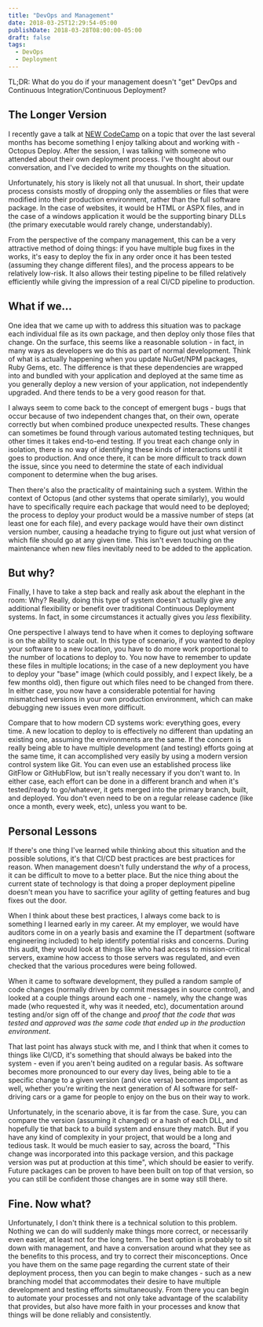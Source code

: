 ```yaml
---
title: "DevOps and Management"
date: 2018-03-25T12:29:54-05:00
publishDate: 2018-03-28T08:00:00-05:00
draft: false
tags:
  - DevOps
  - Deployment
---
```


TL;DR: What do you do if your management doesn't "get" DevOps and Continuous Integration/Continuous Deployment?<!--more-->

## The Longer Version ##

I recently gave a talk at [NEW CodeCamp](http://newcodecamp.com) on a topic that over the last several months has become something I enjoy talking about and working with - Octopus Deploy. After the session, I was talking with someone who attended about their own deployment process. I've thought about our conversation, and I've decided to write my thoughts on the situation.

Unfortunately, his story is likely not all that unusual. In short, their update process consists mostly of dropping only the assemblies or files that were modified into their production environment, rather than the full software package. In the case of websites, it would be HTML or ASPX files, and in the case of a windows application it would be the supporting binary DLLs (the primary executable would rarely change, understandably).

From the perspective of the company management, this can be a very attractive method of doing things: if you have multiple bug fixes in the works, it's easy to deploy the fix in any order once it has been tested (assuming they change different files), and the process appears to be relatively low-risk. It also allows their testing pipeline to be filled relatively efficiently while giving the impression of a real CI/CD pipeline to production.

## What if we... ##

One idea that we came up with to address this situation was to package each individual file as its own package, and then deploy only those files that change. On the surface, this seems like a reasonable solution - in fact, in many ways as developers we do this as part of normal development. Think of what is actually happening when you update NuGet/NPM packages, Ruby Gems, etc. The difference is that these dependencies are wrapped into and bundled with your application and deployed at the same time as you generally deploy a new version of your application, not independently upgraded. And there tends to be a very good reason for that.

I always seem to come back to the concept of emergent bugs - bugs that occur because of two independent changes that, on their own, operate correctly but when combined produce unexpected results. These changes can sometimes be found through various automated testing techniques, but other times it takes end-to-end testing. If you treat each change only in isolation, there is no way of identifying these kinds of interactions until it goes to production. And once there, it can be more difficult to track down the issue, since you need to determine the state of each individual component to determine when the bug arises.

Then there's also the practicality of maintaining such a system. Within the context of Octopus (and other systems that operate similarly), you would have to specifically require each package that would need to be deployed; the process to deploy your product would be a massive number of steps (at least one for each file), and every package would have their own distinct version number, causing a headache trying to figure out just what version of which file should go at any given time. This isn't even touching on the maintenance when new files inevitably need to be added to the application.

## But why? ##

Finally, I have to take a step back and really ask about the elephant in the room: Why? Really, doing this type of system doesn't actually give any additional flexibility or benefit over traditional Continuous Deployment systems. In fact, in some circumstances it actually gives you _less_ flexibility.

One perspective I always tend to have when it comes to deploying software is on the ability to scale out. In this type of scenario, if you wanted to deploy your software to a new location, you have to do more work proportional to the number of locations to deploy to. You now have to remember to update these files in multiple locations; in the case of a new deployment you have to deploy your "base" image (which could possibly, and I expect likely, be a few months old), then figure out which files need to be changed from there. In either case, you now have a considerable potential for having mismatched versions in your own production environment, which can make debugging new issues even more difficult.

Compare that to how modern CD systems work: everything goes, every time. A new location to deploy to is effectively no different than updating an existing one, assuming the environments are the same. If the concern is really being able to have multiple development (and testing) efforts going at the same time, it can accomplished very easily by using a modern version control system like Git. You can even use an established process like GitFlow or GitHubFlow, but isn't really necessary if you don't want to. In either case, each effort can be done in a different branch and when it's tested/ready to go/whatever, it gets merged into the primary branch, built, and deployed. You don't even need to be on a regular release cadence (like once a month, every week, etc), unless you want to be.

## Personal Lessons ##

If there's one thing I've learned while thinking about this situation and the possible solutions, it's that CI/CD best practices are best practices for reason. When management doesn't fully understand the _why_ of a process, it can be difficult to move to a better place. But the nice thing about the current state of technology is that doing a proper deployment pipeline doesn't mean you have to sacrifice your agility of getting features and bug fixes out the door.

When I think about these best practices, I always come back to is something I learned early in my career. At my employer, we would have auditors come in on a yearly basis and examine the IT department (software engineering included) to help identify potential risks and concerns. During this audit, they would look at things like who had access to mission-critical servers, examine how access to those servers was regulated, and even checked that the various procedures were being followed.

When it came to software development, they pulled a random sample of code changes (normally driven by commit messages in source control), and looked at a couple things around each one - namely, why the change was made (who requested it, why was it needed, etc), documentation around testing and/or sign off of the change and _proof that the code that was tested and approved was the same code that ended up in the production environment_.

That last point has always stuck with me, and I think that when it comes to things like CI/CD, it's something that should always be baked into the system - even if you aren't being audited on a regular basis. As software becomes more pronounced to our every day lives, being able to tie a specific change to a given version (and vice versa) becomes important as well, whether you're writing the next generation of AI software for self-driving cars or a game for people to enjoy on the bus on their way to work.

Unfortunately, in the scenario above, it is far from the case. Sure, you can compare the version (assuming it changed) or a hash of each DLL, and hopefully tie that back to a build system and ensure they match. But if you have any kind of complexity in your project, that would be a long and tedious task. It would be much easier to say, across the board, "This change was incorporated into this package version, and this package version was put at production at this time", which should be easier to verify. Future packages can be proven to have been built on top of that version, so you can still be confident those changes are in some way still there.

## Fine. Now what? ##

Unfortunately, I don't think there is a technical solution to this problem. Nothing we can do will suddenly make things more correct, or necessarily even easier, at least not for the long term. The best option is probably to sit down with management, and have a conversation around what they see as the benefits to this process, and try to correct their misconceptions. Once you have them on the same page regarding the current state of their deployment process, then you can begin to make changes - such as a new branching model that accommodates their desire to have multiple development and testing efforts simultaneously. From there you can begin to automate your processes and not only take advantage of the scalability that provides, but also have more faith in your processes and know that things will be done reliably and consistently.